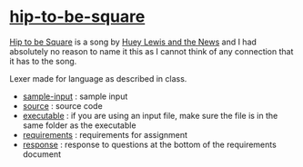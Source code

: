 # [hip-to-be-square](https://github.com/Billy-Budd/hip-to-be-square)
[Hip to be Square](https://youtu.be/LB5YkmjalDg) is a song by [Huey Lewis and the News](https://en.wikipedia.org/wiki/Huey_Lewis_and_the_News) and I had absolutely no reason to name it this as I cannot think of any connection that it has to the song.

Lexer made for language as described in class. 

- [sample-input](/input.txt) : sample input
- [source](/LexicalAnalysis.cpp) : source code
- [executable](/LexicalAnalysis.exe) : if you are using an input file, make sure the file is in the same folder as the executable
- [requirements](/assign1(1).docx) : requirements for assignment
- [response](/CS4386.501a01_JML190001.pdf) : response to questions at the bottom of the requirements document
